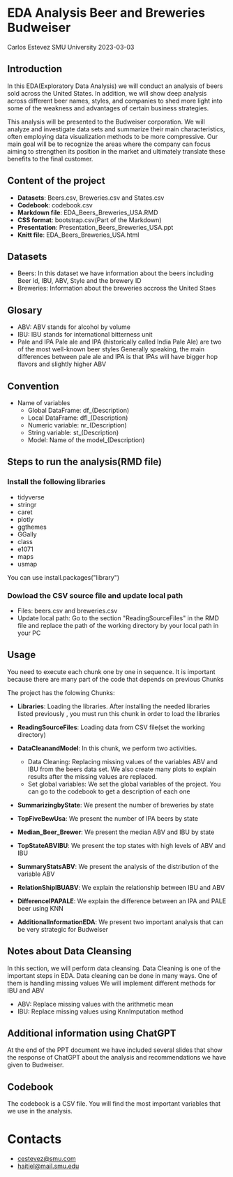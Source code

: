EDA Analysis Beer and Breweries Budweiser
================
Carlos Estevez
SMU University
2023-03-03

## Introduction

In this EDA(Exploratory Data Analysis) we will conduct an analysis of beers sold across the United States. In addition, we will show deep analysis across different beer names, styles, and companies to shed more light into some of the weakness and advantages of certain business strategies.

This analysis will be presented to the Budweiser corporation. We will analyze and investigate data sets and summarize their main characteristics, often employing data visualization methods to be more compressive.  Our main goal will be to recognize the areas where the company can focus aiming to strengthen its position in the market and ultimately translate these benefits to the final customer.

## Content of the project

* <strong>Datasets</strong>: Beers.csv, Breweries.csv and States.csv
* <strong>Codebook</strong>: codebook.csv
* <strong>Markdown file</strong>: EDA_Beers_Breweries_USA.RMD
* <strong>CSS format</strong>: bootstrap.csv(Part of the Markdown)
* <strong>Presentation</strong>: Presentation_Beers_Breweries_USA.ppt
* <strong>Knitt file</strong>: EDA_Beers_Breweries_USA.html

## Datasets
* Beers: In this dataset we have information about the beers including
Beer id, IBU, ABV, Style and the brewery ID
* Breweries: Information about the breweries accross the United Staes

## Glosary
* ABV: ABV stands for alcohol by volume 
* IBU: IBU stands for international bitterness unit 
* Pale and IPA
Pale ale and IPA (historically called India Pale Ale) are two of the most well-known beer styles
Generally speaking, the main differences between pale ale and IPA is that IPAs will have bigger hop flavors and slightly higher ABV 

## Convention

* Name of variables
  + Global DataFrame: df_(Description)
  + Local DataFrame: dfl_(Description)
  + Numeric variable: nr_(Description)
  + String variable: st_(Description)
  + Model: Name of the model_(Description)

## Steps to run the analysis(RMD file)

### Install the following libraries
* tidyverse
* stringr
* caret
* plotly
* ggthemes
* GGally
* class
* e1071
* maps
* usmap

You can use install.packages("library")

### Dowload the CSV source file and update local path

* Files: beers.csv and breweries.csv
* Update local path: Go to the section "ReadingSourceFiles"
in the RMD file and replace the path of the working directory
by your local path in your PC

## Usage

You need to execute each chunk one by one in sequence. It is important
because there are many part of the code that depends on previous Chunks

The project has the folowing Chunks:

* <strong>Libraries</strong>: Loading the libraries. After installing the needed libraries listed previously ,
  you must run this chunk in order to load the libraries
  
* <strong>ReadingSourceFiles</strong>: Loading data from CSV file(set the working directory)

* <strong>DataCleanandModel</strong>: In this chunk, we perform two activities.
  + Data Cleaning: Replacing missing values of the variables ABV and IBU from the
beers data set. We also create many plots to explain results after the missing values
are replaced.
  + Set global variables: We set the global variables of the project. You can go
to the codebook to get a description of each one

* <strong>SummarizingbyState</strong>: We present the number of breweries by state
* <strong>TopFiveBewUsa</strong>: We present the number of IPA beers by state
* <strong>Median_Beer_Brewer</strong>: We present the median ABV and IBU by state
* <strong>TopStateABVIBU</strong>: We present the top states with high levels of ABV and IBU
* <strong>SummaryStatsABV</strong>: We present the analysis of the distribution of the variable ABV
* <strong>RelationShipIBUABV</strong>: We explain the relationship between IBU and ABV
* <strong>DifferenceIPAPALE</strong>: We explain the difference between an IPA and PALE beer using KNN
* <strong>AdditionalInformationEDA</strong>: We present two important analysis that can be very strategic for Budweiser


## Notes about Data Cleansing

In this section, we will perform data cleansing. Data Cleaning is one of the important steps in EDA. Data cleaning can be done in many ways. One of them is handling missing values
We will implement different methods for IBU and ABV

* ABV: Replace missing values with the arithmetic mean
* IBU: Replace missing values using KnnImputation method


## Additional information using ChatGPT
At the end of the PPT document we have included several slides
that show the response of ChatGPT about the analysis and 
recommendations we have given to Budweiser.

## Codebook

The codebook is a CSV file. You will find the most important variables
that we use in the analysis.

# Contacts

* cestevez@smu.com
* haitiel@mail.smu.edu



